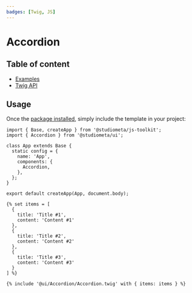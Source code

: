 ```yaml
---
badges: [Twig, JS]
---
```


# Accordion <Badges :texts="$frontmatter.badges" />

## Table of content

- [Examples](./examples.html)
- [Twig API](./twig-api.html)

## Usage

Once the [package installed](/guide/installation/), simply include the template in your project:

```js{2,8}
import { Base, createApp } from '@studiometa/js-toolkit';
import { Accordion } from '@studiometa/ui';

class App extends Base {
  static config = {
    name: 'App',
    components: {
      Accordion,
    },
  };
}

export default createApp(App, document.body);
```

```twig{16}
{% set items = [
  {
    title: 'Title #1',
    content: 'Content #1'
  },
  {
    title: 'Title #2',
    content: 'Content #2'
  },
  {
    title: 'Title #3',
    content: 'Content #3'
  }
] %}

{% include '@ui/Accordion/Accordion.twig' with { items: items } %}
```
